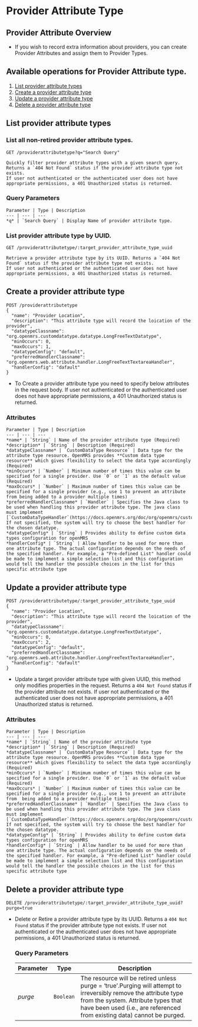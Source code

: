 # Provider Attribute Type

## Provider Attribute Overview

* If you wish to record extra information about providers, you can create Provider Attributes and assign them to Provider Types.

## Available operations for Provider Attribute type.

1. [List provider attribute types](#list-provider-attribute-types)
2. [Create a provider attribute type](#create-a-provider-attribute-type)
3. [Update a provider attribute type](#update-a-provider-attribute-type)
4. [Delete a provider attribute type](#delete-a-provider-attribute-type)


## List provider attribute types

### List all non-retired provider attribute types.

```console
GET /providerattributetype?q="Search Query"
```
    Quickly filter provider attribute types with a given search query. Returns a `404 Not Found` status if the provider attribute type not exists.
    If user not authenticated or the authenticated user does not have appropriate permissions, a 401 Unauthorized status is returned.

### Query Parameters

    Parameter | Type | Description
    --- | --- | ---
    *q* | `Search Query` | Display Name of provider attribute type.


### List provider attribute type by UUID.

```console
GET /providerattributetype/:target_provider_attribute_type_uuid
```
    Retrieve a provider attribute type by its UUID. Returns a `404 Not Found` status if the provider attribute type not exists. 
    If user not authenticated or the authenticated user does not have appropriate permissions, a 401 Unauthorized status is returned.


## Create a provider attribute type


```console
POST /providerattributetype
{
  "name": "Provider Location",
  "description": "This attribute type will record the loication of the provider",
  "datatypeClassname": "org.openmrs.customdatatype.datatype.LongFreeTextDatatype",
  "minOccurs": 0,
  "maxOccurs": 1,
  "datatypeConfig": "default",
  "preferredHandlerClassname":   "org.openmrs.web.attribute.handler.LongFreeTextTextareaHandler",
  "handlerConfig": "dafault"
}
```
* To Create a provider attribute type you need to specify below attributes in the request body. If user not authenticated or 
the authenticated user does not have appropriate permissions, a 401 Unauthorized status is returned.

### Attributes

    Parameter | Type | Description
    --- | --- | ---
    *name* | `String` | Name of the provider attribute type (Required)
    *description* | `String` | Description (Required)
    *datatypeClassname* | `CustomDataType Resource` | Data type for the attribute type resource. OpenMRS provides **Custom data type resource** which gives flexibility to select the data type accordingly (Required)
    *minOccurs* | `Number` | Minimum number of times this value can be specified for a single provider. Use `0` or `1` as the default value (Required)
    *maxOccurs* | `Number` | Maximum number of times this value can be specified for a single provider (e.g., use 1 to prevent an attribute from being added to a provider multiple times)
    *preferredHandlerClassname* | `Handler` | Specifies the Java class to be used when handling this provider attribute type. The java class must implement [`CustomDataTypeHandler`(https://docs.openmrs.org/doc/org/openmrs/customdatatype/CustomDatatypeHandler.html). If not specified, the system will try to choose the best handler for the chosen datatype.
    *datatypeConfig* | `String` | Provides ability to define custom data types configuration for openMRS
    *handlerConfig* | `String` | Allow handler to be used for more than one attribute type. The actual configuration depends on the needs of the specified handler. For example, a "Pre-defined List" handler could be made to implement a simple selection list and this configuration would tell the handler the possible choices in the list for this specific attribute type


## Update a provider attribute type

```console
POST /providerattributetype/:target_provider_attribute_type_uuid
{
  "name": "Provider Location",
  "description": "This attribute type will record the loication of the provider",
  "datatypeClassname": "org.openmrs.customdatatype.datatype.LongFreeTextDatatype",
  "minOccurs": 0,
  "maxOccurs": 2,
  "datatypeConfig": "default",
  "preferredHandlerClassname": "org.openmrs.web.attribute.handler.LongFreeTextTextareaHandler",
  "handlerConfig": "dafault"
}
```
*  Update a target provider attribute type with given UUID, this method only modifies properties in the request. Returns a `404 Not Found`
status if the provider attribute not exists. If user not authenticated or the authenticated user does not have appropriate permissions, 
a 401 Unauthorized status is returned.

### Attributes

    Parameter | Type | Description
    --- | --- | ---
    *name* | `String` | Name of the provider attribute type
    *description* | `String` | Description (Required)
    *datatypeClassname* | `CustomDataType Resource` | Data type for the attribute type resource. OpenMRS provides **Custom data type resource** which gives flexibility to select the data type accordingly (Required)
    *minOccurs* | `Number` | Minimum number of times this value can be specified for a single provider. Use `0` or `1` as the default value (Required)
    *maxOccurs* | `Number` | Maximum number of times this value can be specified for a single provider (e.g., use 1 to prevent an attribute from  being added to a provider multiple times)
    *preferredHandlerClassname* | `Handler` | Specifies the Java class to be used when handling this provider attribute type. The java class must implement [`CustomDataTypeHandler`(https://docs.openmrs.org/doc/org/openmrs/customdatatype/CustomDatatypeHandler.html). If not specified, the system will try to choose the best handler for the chosen datatype.
    *datatypeConfig* | `String` | Provides ability to define custom data types configuration for openMRS
    *handlerConfig* | `String` | Allow handler to be used for more than one attribute type. The actual configuration depends on the needs of the specified handler. For example, a "Pre-defined List" handler could be made to implement a simple selection list and this configuration would tell the handler the possible choices in the list for this specific attribute type


## Delete a provider attribute type

```console
DELETE /providerattributetype/:target_provider_attribute_type_uuid?purge=true
```
* Delete or Retire a provider attribute type by its UUID. Returns a `404 Not Found` status if the provider attribute type not
 exists. If user not authenticated or the authenticated user does not have appropriate permissions, a 401 Unauthorized status is returned.

    ### Query Parameters

    Parameter | Type | Description
    --- | --- | ---
    *purge* | `Boolean` | The resource will be retired unless purge = ‘true’.Purging will attempt to irreversibly remove the attribute type from the system. Attribute types that have been used (i.e., are referenced from existing data) cannot be purged.

